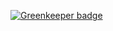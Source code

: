 
[![Greenkeeper badge](https://badges.greenkeeper.io/isoppp/issue-examples.svg)](https://greenkeeper.io/)
